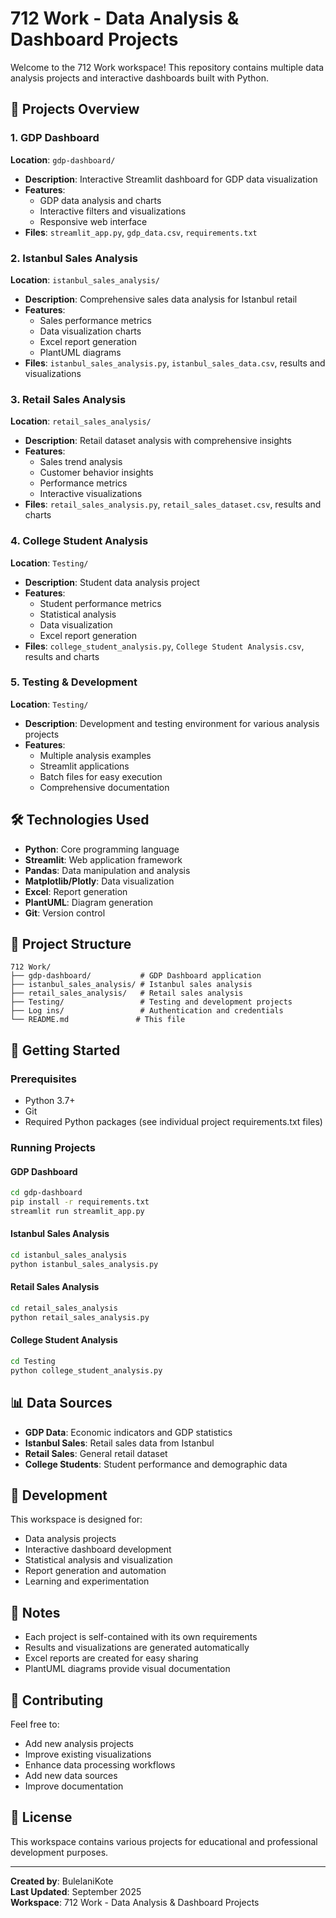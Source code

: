 # 712 Work - Data Analysis & Dashboard Projects

Welcome to the 712 Work workspace! This repository contains multiple data analysis projects and interactive dashboards built with Python.

## 🚀 Projects Overview

### 1. GDP Dashboard
**Location**: `gdp-dashboard/`
- **Description**: Interactive Streamlit dashboard for GDP data visualization
- **Features**: 
  - GDP data analysis and charts
  - Interactive filters and visualizations
  - Responsive web interface
- **Files**: `streamlit_app.py`, `gdp_data.csv`, `requirements.txt`

### 2. Istanbul Sales Analysis
**Location**: `istanbul_sales_analysis/`
- **Description**: Comprehensive sales data analysis for Istanbul retail
- **Features**:
  - Sales performance metrics
  - Data visualization charts
  - Excel report generation
  - PlantUML diagrams
- **Files**: `istanbul_sales_analysis.py`, `istanbul_sales_data.csv`, results and visualizations

### 3. Retail Sales Analysis
**Location**: `retail_sales_analysis/`
- **Description**: Retail dataset analysis with comprehensive insights
- **Features**:
  - Sales trend analysis
  - Customer behavior insights
  - Performance metrics
  - Interactive visualizations
- **Files**: `retail_sales_analysis.py`, `retail_sales_dataset.csv`, results and charts

### 4. College Student Analysis
**Location**: `Testing/`
- **Description**: Student data analysis project
- **Features**:
  - Student performance metrics
  - Statistical analysis
  - Data visualization
  - Excel report generation
- **Files**: `college_student_analysis.py`, `College Student Analysis.csv`, results and charts

### 5. Testing & Development
**Location**: `Testing/`
- **Description**: Development and testing environment for various analysis projects
- **Features**:
  - Multiple analysis examples
  - Streamlit applications
  - Batch files for easy execution
  - Comprehensive documentation

## 🛠️ Technologies Used

- **Python**: Core programming language
- **Streamlit**: Web application framework
- **Pandas**: Data manipulation and analysis
- **Matplotlib/Plotly**: Data visualization
- **Excel**: Report generation
- **PlantUML**: Diagram generation
- **Git**: Version control

## 📁 Project Structure

```
712 Work/
├── gdp-dashboard/           # GDP Dashboard application
├── istanbul_sales_analysis/ # Istanbul sales analysis
├── retail_sales_analysis/   # Retail sales analysis
├── Testing/                 # Testing and development projects
├── Log ins/                 # Authentication and credentials
└── README.md               # This file
```

## 🚀 Getting Started

### Prerequisites
- Python 3.7+
- Git
- Required Python packages (see individual project requirements.txt files)

### Running Projects

#### GDP Dashboard
```bash
cd gdp-dashboard
pip install -r requirements.txt
streamlit run streamlit_app.py
```

#### Istanbul Sales Analysis
```bash
cd istanbul_sales_analysis
python istanbul_sales_analysis.py
```

#### Retail Sales Analysis
```bash
cd retail_sales_analysis
python retail_sales_analysis.py
```

#### College Student Analysis
```bash
cd Testing
python college_student_analysis.py
```

## 📊 Data Sources

- **GDP Data**: Economic indicators and GDP statistics
- **Istanbul Sales**: Retail sales data from Istanbul
- **Retail Sales**: General retail dataset
- **College Students**: Student performance and demographic data

## 🔧 Development

This workspace is designed for:
- Data analysis projects
- Interactive dashboard development
- Statistical analysis and visualization
- Report generation and automation
- Learning and experimentation

## 📝 Notes

- Each project is self-contained with its own requirements
- Results and visualizations are generated automatically
- Excel reports are created for easy sharing
- PlantUML diagrams provide visual documentation

## 🤝 Contributing

Feel free to:
- Add new analysis projects
- Improve existing visualizations
- Enhance data processing workflows
- Add new data sources
- Improve documentation

## 📄 License

This workspace contains various projects for educational and professional development purposes.

---

**Created by**: BulelaniKote  
**Last Updated**: September 2025  
**Workspace**: 712 Work - Data Analysis & Dashboard Projects
